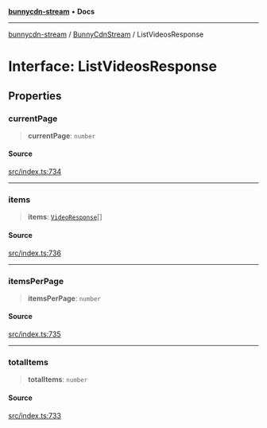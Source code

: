 [**bunnycdn-stream**](../../../README.md) • **Docs**

***

[bunnycdn-stream](../../../globals.md) / [BunnyCdnStream](../README.md) / ListVideosResponse

# Interface: ListVideosResponse

## Properties

### currentPage

> **currentPage**: `number`

#### Source

[src/index.ts:734](https://github.com/dan-online/bunnycdn-stream/blob/1f8579d/src/index.ts#L734)

***

### items

> **items**: [`VideoResponse`](VideoResponse.md)[]

#### Source

[src/index.ts:736](https://github.com/dan-online/bunnycdn-stream/blob/1f8579d/src/index.ts#L736)

***

### itemsPerPage

> **itemsPerPage**: `number`

#### Source

[src/index.ts:735](https://github.com/dan-online/bunnycdn-stream/blob/1f8579d/src/index.ts#L735)

***

### totalItems

> **totalItems**: `number`

#### Source

[src/index.ts:733](https://github.com/dan-online/bunnycdn-stream/blob/1f8579d/src/index.ts#L733)
